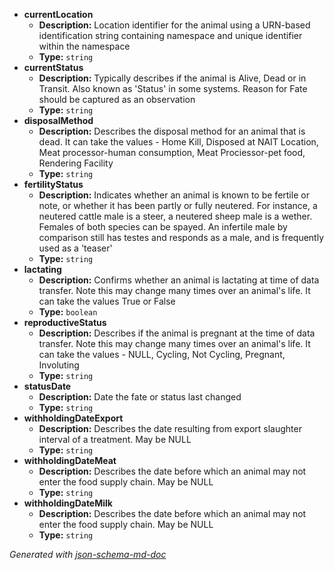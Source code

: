  - <b id="#/properties/currentLocation">currentLocation</b>
	 - **Description:** Location identifier for the animal using a URN-based identification string containing namespace and unique identifier within the namespace
	 - **Type:** `string`
 - <b id="#/properties/currentStatus">currentStatus</b>
	 - **Description:** Typically describes if the animal is Alive, Dead or in Transit. Also known as 'Status' in some systems. Reason for Fate should be captured as an observation
	 - **Type:** `string`
 - <b id="#/properties/disposalMethod">disposalMethod</b>
	 - **Description:** Describes the disposal method for an animal that is dead. It can take the values - Home Kill, Disposed at NAIT Location, Meat processor-human consumption, Meat Prociessor-pet food, Rendering Facility
	 - **Type:** `string`
 - <b id="#/properties/fertilityStatus">fertilityStatus</b>
	 - **Description:** Indicates whether an animal is known to be fertile or note, or whether it has been partly or fully neutered. For instance, a neutered cattle male is a steer, a neutered sheep male is a wether. Females of both species can be spayed. An infertile male by comparison still has testes and responds as a male, and is frequently used as a 'teaser'
	 - **Type:** `string`
 - <b id="#/properties/lactating">lactating</b>
	 - **Description:** Confirms whether an animal is lactating at time of data transfer. Note this may change many times over an animal's life. It can take the values True or False
	 - **Type:** `boolean`
 - <b id="#/properties/reproductiveStatus">reproductiveStatus</b>
	 - **Description:** Describes if the animal is pregnant at the time of data transfer. Note this may change many times over an animal's life. It can take the values - NULL, Cycling, Not Cycling, Pregnant, Involuting
	 - **Type:** `string`
 - <b id="#/properties/statusDate">statusDate</b>
	 - **Description:** Date the fate or status last changed
	 - **Type:** `string`
 - <b id="#/properties/withholdingDateExport">withholdingDateExport</b>
	 - **Description:** Describes the date resulting from export slaughter interval of a treatment. May be NULL 
	 - **Type:** `string`
 - <b id="#/properties/withholdingDateMeat">withholdingDateMeat</b>
	 - **Description:** Describes the date before which an animal may not enter the food supply chain. May be NULL 
	 - **Type:** `string`
 - <b id="#/properties/withholdingDateMilk">withholdingDateMilk</b>
	 - **Description:** Describes the date before which an animal may not enter the food supply chain. May be NULL 
	 - **Type:** `string`

_Generated with [json-schema-md-doc](https://brianwendt.github.io/json-schema-md-doc/)_
